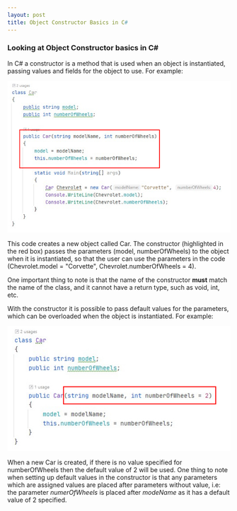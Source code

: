 ```yaml
---
layout: post
title: Object Constructor Basics in C#
---
```


### Looking at Object Constructor basics in C#

In C# a constructor is a method that is used when an object is instantiated, passing values and fields for the object to use.  For example:

![A Constructor example](https://raw.githubusercontent.com/TomH-NZ/tomh-nz.github.io/master/images/Constructor_example_00111.jpg "Basic Constructor example")

This code creates a new object called Car.  The constructor (highlighted in the red box) passes the parameters (model, numberOfWheels) to the object when it is instantiated, so that the user can use the parameters in the code (Chevrolet.model = "Corvette", Chevrolet.numberOfWheels = 4).

One important thing to note is that the name of the constructor **must** match the name of the class, and it cannot have a return type, such as void, int, etc.

With the constructor it is possible to pass default values for the parameters, which can be overloaded when the object is instantiated.  For example:

![A Constructor with defaults example](https://raw.githubusercontent.com/TomH-NZ/tomh-nz.github.io/master/images/Constructor_example_0012.jpg "Basic Constructor with defaults example")

When a new Car is created, if there is no value specified for numberOfWheels then the default value of 2 will be used.  One thing to note when setting up default values in the constructor is that any parameters which are assigned values are placed after parameters without value, i.e: the parameter _numerOfWheels_ is placed after _modeName_ as it has a default value of 2 specified.

